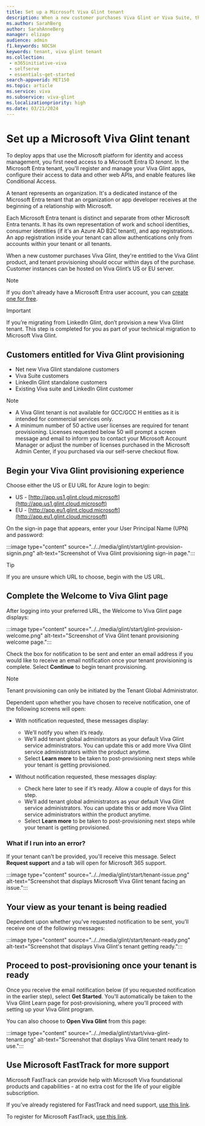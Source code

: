 ```yaml
---
title: Set up a Microsoft Viva Glint tenant
description: When a new customer purchases Viva Glint or Viva Suite, they're entitled to the Viva Glint product, and tenant provisioning should occur within days. 
ms.author: SarahBerg
author: SarahAnneBerg
manager: elizapo
audience: admin
f1.keywords: NOCSH
keywords: tenant, viva glint tenant
ms.collection: 
 - m365initiative-viva
 - selfserve
 - essentials-get-started
search-appverid: MET150
ms.topic: article
ms.service: viva
ms.subservice: viva-glint
ms.localizationpriority: high
ms.date: 03/21/2024
---
```


# Set up a Microsoft Viva Glint tenant

To deploy apps that use the Microsoft platform for identity and access management, you first need access to a Microsoft Entra ID *tenant*. In the Microsoft Entra tenant, you'll register and manage your Viva Glint apps, configure their access to data and other web APIs, and enable features like Conditional Access. 

A tenant represents an organization. It's a dedicated instance of the Microsoft Entra tenant that an organization or app developer receives at the beginning of a relationship with Microsoft. 

Each Microsoft Entra tenant is distinct and separate from other Microsoft Entra tenants. It has its own representation of work and school identities, consumer identities (if it's an Azure AD B2C tenant), and app registrations. An app registration inside your tenant can allow authentications only from accounts within your tenant or all tenants. 

When a new customer purchases Viva Glint, they're entitled to the Viva Glint product, and tenant provisioning should occur within days of the purchase. Customer instances can be hosted on Viva Glint’s US or EU server. 

> [!NOTE]
> If you don't already have a Microsoft Entra user account, you can [create one for free](https://azure.microsoft.com/free/?WT.mc_id=A261C142F).

> [!IMPORTANT]
> If you’re migrating from LinkedIn Glint, don’t provision a new Viva Glint tenant. This step is completed for you as part of your technical migration to Microsoft Viva Glint.

## Customers entitled for Viva Glint provisioning 

- Net new Viva Glint standalone customers
- Viva Suite customers
- LinkedIn Glint standalone customers
- Existing Viva suite and LinkedIn Glint customer

> [!NOTE]
>
> - A Viva Glint tenant is not available for GCC/GCC H entities as it is intended for commercial services only.
> - A minimum number of 50 active user licenses are required for tenant provisioning. Licenses requested below 50 will prompt a screen message and email to inform you to contact your Microsoft Account Manager or adjust the number of licenses purchased in the Microsoft Admin Center, if you purchased via our self-serve checkout flow. 

## Begin your Viva Glint provisioning experience

Choose either the US or EU URL for Azure login to begin:

- US - [http://app.us1.glint.cloud.microsoft](http://app.us1.glint.cloud.microsoft)
- EU - [http://app.eu1.glint.cloud.microsoft](http://app.eu1.glint.cloud.microsoft)

On the sign-in page that appears, enter your User Principal Name (UPN) and password:

:::image type="content" source="../../media/glint/start/glint-provision-signin.png" alt-text="Screenshot of Viva Glint provisioning sign-in page.":::

>[!TIP]
> If you are unsure which URL to choose, begin with the US URL.

## Complete the Welcome to Viva Glint page

After logging into your preferred URL, the Welcome to Viva Glint page displays: 

:::image type="content" source="../../media/glint/start/glint-provision-welcome.png" alt-text="Screenshot of Viva Glint tenant provisioning welcome page.":::

Check the box for notification to be sent and enter an email address if you would like to receive an email notification once your tenant provisioning is complete. Select **Continue** to begin tenant provisioning.

>[!NOTE]
> Tenant provisioning can only be initiated by the Tenant Global Administrator. 

Dependent upon whether you have chosen to receive notification, one of the following screens will open: 

- With notification requested, these messages display: 
    - We’ll notify you when it’s ready.  
    - We’ll add tenant global administrators as your default Viva Glint service administrators. You can update this or add more Viva Glint service administrators within the product anytime.  
    - Select **Learn more** to be taken to post-provisioning next steps while your tenant is getting provisioned. 

- Without notification requested, these messages display: 
    - Check here later to see if it’s ready. Allow a couple of days for this step. 
    - We’ll add tenant global administrators as your default Viva Glint service administrators. You can update this or add more Viva Glint service administrators within the product anytime. 
    - Select **Learn more** to be taken to post-provisioning next steps while your tenant is getting provisioned.

### What if I run into an error?

If your tenant can't be provided, you'll receive this message. Select **Request support** and a tab will open for Microsoft 365 support.

:::image type="content" source="../../media/glint/start/tenant-issue.png" alt-text="Screenshot that displays Microsoft Viva Glint tenant facing an issue.":::

## Your view as your tenant is being readied

Dependent upon whether you’ve requested notification to be sent, you’ll receive one of the following messages: 

:::image type="content" source="../../media/glint/start/tenant-ready.png" alt-text="Screenshot that displays Viva Glint's tenant getting ready.":::

## Proceed to post-provisioning once your tenant is ready

Once you receive the email notification below (if you requested notification in the earlier step), select **Get Started**. You'll automatically be taken to the Viva Glint Learn page for post-provisioning, where you'll proceed with setting up your Viva Glint program. 

You can also choose to **Open Viva Glint** from this page:

:::image type="content" source="../../media/glint/start/viva-glint-tenant.png" alt-text="Screenshot that displays Viva Glint tenant ready to use.":::

## Use Microsoft FastTrack for more support 

Microsoft FastTrack can provide help with Microsoft Viva foundational products and capabilities - at no extra cost for the life of your eligible subscription. 

If you’ve already registered for FastTrack and need support, [use this link](https://www.microsoft.com/fasttrack/microsoft-viva).

To register for Microsoft FastTrack, [use this link](https://fasttrack.microsoft.com/v2/register).
